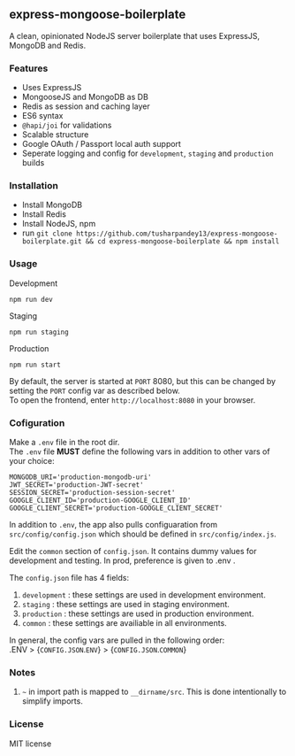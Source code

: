## express-mongoose-boilerplate

A clean, opinionated NodeJS server boilerplate that uses ExpressJS, MongoDB and Redis.

### Features

- Uses ExpressJS
- MongooseJS and MongoDB as DB
- Redis as session and caching layer
- ES6 syntax
- `@hapi/joi` for validations
- Scalable structure
- Google OAuth / Passport local auth support
- Seperate logging and config for `development`, `staging` and `production` builds

### Installation

- Install MongoDB
- Install Redis
- Install NodeJS, npm
- run `git clone https://github.com/tusharpandey13/express-mongoose-boilerplate.git && cd express-mongoose-boilerplate && npm install`

### Usage

Development

    npm run dev

Staging

    npm run staging

Production

    npm run start



By default, the server is started at `PORT` 8080, but this can be changed by setting the `PORT` config var as described below.  
To open the frontend, enter `http://localhost:8080` in your browser.  

### Cofiguration

Make a `.env` file in the root dir.  
The `.env` file **MUST** define the following vars in addition to other vars of your choice:

    MONGODB_URI='production-mongodb-uri'
    JWT_SECRET='production-JWT-secret'
    SESSION_SECRET='production-session-secret'
    GOOGLE_CLIENT_ID='production-GOOGLE_CLIENT_ID'
    GOOGLE_CLIENT_SECRET='production-GOOGLE_CLIENT_SECRET'

In addition to `.env`, the app also pulls configuaration from `src/config/config.json` which should be defined in `src/config/index.js`.

Edit the `common` section of `config.json`. It contains dummy values for development and testing. In prod, preference is given to .env .  

The `config.json` file has 4 fields:

1. `development` : these settings are used in development environment.
2. `staging` : these settings are used in staging environment.
3. `production` : these settings are used in production environment.
4. `common` : these settings are availiable in all environments.

In general, the config vars are pulled in the following order:  
.ENV > {`CONFIG.JSON`.`ENV`} > {`CONFIG.JSON`.`COMMON`}

### Notes

1. `~` in import path is mapped to `__dirname/src`. This is done intentionally to simplify imports.

### License

MIT license
